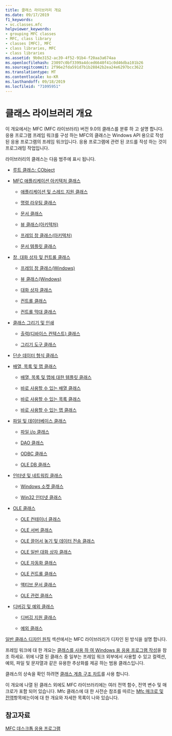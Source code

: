 ```yaml
---
title: 클래스 라이브러리 개요
ms.date: 09/17/2019
f1_keywords:
- vc.classes.mfc
helpviewer_keywords:
- grouping MFC classes
- MFC, class library
- classes [MFC], MFC
- class libraries, MFC
- class libraries
ms.assetid: 9b0e3152-ac39-4f52-91b4-f20aa3a674aa
ms.openlocfilehash: 23097c0bf3399a4dced6640f41c0d46dba101b26
ms.sourcegitcommit: 2f96e2fda591d7b1b28842b2ea24e6297bcc3622
ms.translationtype: MT
ms.contentlocale: ko-KR
ms.lasthandoff: 09/18/2019
ms.locfileid: "71095951"
---
```

# <a name="class-library-overview"></a>클래스 라이브러리 개요

이 개요에서는 MFC (MFC 라이브러리) 버전 9.0의 클래스를 분류 하 고 설명 합니다. 응용 프로그램 프레임 워크를 구성 하는 MFC의 클래스는 Windows API 용으로 작성 된 응용 프로그램의 프레임 워크입니다. 응용 프로그램에 관련 된 코드를 작성 하는 것이 프로그래밍 작업입니다.

라이브러리의 클래스는 다음 범주에 표시 됩니다.

- [루트 클래스: CObject](../mfc/root-class-cobject.md)

- [MFC 애플리케이션 아키텍처 클래스](../mfc/mfc-application-architecture-classes.md)

   - [애플리케이션 및 스레드 지원 클래스](../mfc/application-and-thread-support-classes.md)

   - [명령 라우팅 클래스](../mfc/command-routing-classes.md)

   - [문서 클래스](../mfc/document-classes.md)

   - [뷰 클래스(아키텍처)](../mfc/view-classes-architecture.md)

   - [프레임 창 클래스(아키텍처)](../mfc/frame-window-classes-architecture.md)

   - [문서 템플릿 클래스](../mfc/document-template-classes.md)

- [창, 대화 상자 및 컨트롤 클래스](../mfc/window-dialog-and-control-classes.md)

   - [프레임 창 클래스(Windows)](../mfc/frame-window-classes-windows.md)

   - [뷰 클래스(Windows)](../mfc/view-classes-windows.md)

   - [대화 상자 클래스](../mfc/dialog-box-classes.md)

   - [컨트롤 클래스](../mfc/control-classes.md)

   - [컨트롤 막대 클래스](../mfc/control-bar-classes.md)

- [클래스 그리기 및 인쇄](../mfc/drawing-and-printing-classes.md)

   - [출력(디바이스 컨텍스트) 클래스](../mfc/output-device-context-classes.md)

   - [그리기 도구 클래스](../mfc/drawing-tool-classes.md)

- [단순 데이터 형식 클래스](../mfc/simple-data-type-classes.md)

- [배열, 목록 및 맵 클래스](../mfc/array-list-and-map-classes.md)

   - [배열, 목록 및 맵에 대한 템플릿 클래스](../mfc/template-classes-for-arrays-lists-and-maps.md)

   - [바로 사용할 수 있는 배열 클래스](../mfc/ready-to-use-array-classes.md)

   - [바로 사용할 수 있는 목록 클래스](../mfc/ready-to-use-list-classes.md)

   - [바로 사용할 수 있는 맵 클래스](../mfc/ready-to-use-map-classes.md)

- [파일 및 데이터베이스 클래스](../mfc/file-and-database-classes.md)

   - [파일 i/o 클래스](../mfc/file-i-o-classes.md)

   - [DAO 클래스](../mfc/dao-classes.md)

   - [ODBC 클래스](../mfc/odbc-classes.md)

   - [OLE DB 클래스](../mfc/ole-db-classes.md)

- [인터넷 및 네트워킹 클래스](../mfc/internet-and-networking-classes.md)

   - [Windows 소켓 클래스](../mfc/windows-sockets-classes.md)

   - [Win32 인터넷 클래스](../mfc/win32-internet-classes.md)

- [OLE 클래스](../mfc/ole-classes.md)

   - [OLE 컨테이너 클래스](../mfc/ole-container-classes.md)

   - [OLE 서버 클래스](../mfc/ole-server-classes.md)

   - [OLE 끌어서 놓기 및 데이터 전송 클래스](../mfc/ole-drag-and-drop-and-data-transfer-classes.md)

   - [OLE 일반 대화 상자 클래스](../mfc/ole-common-dialog-classes.md)

   - [OLE 자동화 클래스](../mfc/ole-automation-classes.md)

   - [OLE 컨트롤 클래스](../mfc/ole-control-classes.md)

   - [액티브 문서 클래스](../mfc/active-document-classes.md)

   - [OLE 관련 클래스](../mfc/ole-related-classes.md)

- [디버깅 및 예외 클래스](../mfc/debugging-and-exception-classes.md)

   - [디버깅 지원 클래스](../mfc/debugging-support-classes.md)

   - [예외 클래스](../mfc/exception-classes.md)

[일반 클래스 디자인 원칙](../mfc/general-class-design-philosophy.md) 섹션에서는 MFC 라이브러리가 디자인 된 방식을 설명 합니다.

프레임 워크에 대 한 개요는 [클래스를 사용 하 여 Windows 용 응용 프로그램 작성](../mfc/using-the-classes-to-write-applications-for-windows.md)을 참조 하세요. 위에 나열 된 클래스 중 일부는 프레임 워크 외부에서 사용할 수 있고 컬렉션, 예외, 파일 및 문자열과 같은 유용한 추상화를 제공 하는 범용 클래스입니다.

클래스의 상속을 확인 하려면 [클래스 계층 구조 차트](../mfc/hierarchy-chart.md)를 사용 합니다.

이 개요에 나열 된 클래스 외에도 MFC 라이브러리에는 여러 전역 함수, 전역 변수 및 매크로가 포함 되어 있습니다. Mfc 클래스에 대 한 사전순 참조를 따르는 [Mfc 매크로 및 전역](../mfc/reference/mfc-macros-and-globals.md)항목에는이에 대 한 개요와 자세한 목록이 나와 있습니다.

## <a name="see-also"></a>참고자료

[MFC 데스크톱 응용 프로그램](../mfc/mfc-desktop-applications.md)
